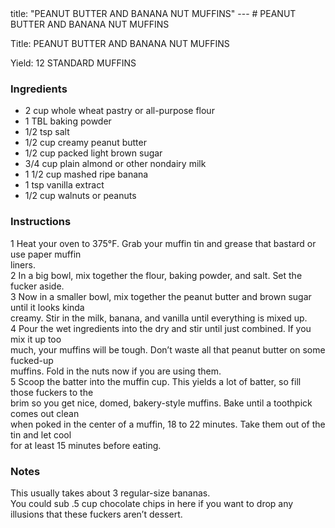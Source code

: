 <!DOCTYPE HTML PUBLIC "-//W3C//DTD HTML 4.0 Transitional//EN">
<html>
  <head>
  title: "PEANUT BUTTER AND BANANA NUT MUFFINS"
---
# PEANUT BUTTER AND BANANA NUT MUFFINS<link rel='stylesheet' href='style.css' type='text/css'><meta http-equiv="Content-Style-Stype" content="text/css">
     <meta http-equiv="Content-Type" content="text/html;charset=utf-8">
     </head><body><div class="recipe" itemscope itemtype="http://schema.org/Recipe"><div class='header'><p class="title"><span class="label">Title:</span> <span itemprop="name">PEANUT BUTTER AND BANANA NUT MUFFINS</span></p>
<p class="yields"><span class="label">Yield:</span> <span itemprop="recipeYield">12 STANDARD MUFFINS</span></p>
</div><div class="ing"><h3>Ingredients</h3><ul class="ing"><li class="ing" itemprop="ingredients">2 cup whole wheat pastry or all-purpose flour </li>
<li class="ing" itemprop="ingredients">1 TBL baking powder </li>
<li class="ing" itemprop="ingredients">1/2 tsp salt </li>
<li class="ing" itemprop="ingredients">1/2 cup creamy peanut butter </li>
<li class="ing" itemprop="ingredients">1/2 cup packed light brown sugar </li>
<li class="ing" itemprop="ingredients">3/4 cup plain almond or other nondairy milk </li>
<li class="ing" itemprop="ingredients">1 1/2 cup mashed ripe banana </li>
<li class="ing" itemprop="ingredients">1 tsp vanilla extract </li>
<li class="ing" itemprop="ingredients">1/2 cup walnuts or peanuts </li>
</ul>
</div>
<div class="instructions"><h3 class="Instructions">Instructions</h3><div itemprop="recipeInstructions"><p>1 Heat your oven to 375°F. Grab your muffin tin and grease that bastard or use paper muffin<br>liners.<br>2 In a big bowl, mix together the flour, baking powder, and salt. Set the fucker aside.<br>3 Now in a smaller bowl, mix together the peanut butter and brown sugar until it looks kinda<br>creamy. Stir in the milk, banana, and vanilla until everything is mixed up.<br>4 Pour the wet ingredients into the dry and stir until just combined. If you mix it up too<br>much, your muffins will be tough. Don’t waste all that peanut butter on some fucked-up<br>muffins. Fold in the nuts now if you are using them.<br>5 Scoop the batter into the muffin cup. This yields a lot of batter, so fill those fuckers to the<br>brim so you get nice, domed, bakery-style muffins. Bake until a toothpick comes out clean<br>when poked in the center of a muffin, 18 to 22 minutes. Take them out of the tin and let cool<br>for at least 15 minutes before eating.</p></div></div><div class="modifications"><h3 class="Notes">Notes</h3><p>This usually takes about 3 regular-size bananas.<br> You could sub .5 cup chocolate chips in here if you want to drop any illusions that these fuckers aren’t dessert.</p></div></div>

</body>
</html>